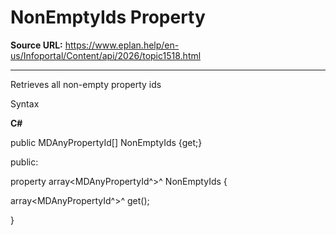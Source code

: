 # NonEmptyIds Property

**Source URL:** https://www.eplan.help/en-us/Infoportal/Content/api/2026/topic1518.html

---

Retrieves all non-empty property ids

Syntax

**C#**



public MDAnyPropertyId[] NonEmptyIds {get;}

public:

property array<MDAnyPropertyId^>^ NonEmptyIds {

   array<MDAnyPropertyId^>^ get();

}

